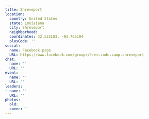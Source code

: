 ```yaml
---
title: Shreveport
location:
  country: United States
  state: Louisiana
  city: Shreveport
  neighborhood: 
  coordinates: 32.522183, -93.765194
  plusCode: ''
social:
  name: Facebook page
  URL: https://www.facebook.com/groups/free.code.camp.shreveport
chat:
  name: ''
  URL: ''
event:
  name: ''
  URL: ''
leaders:
- name: ''
  URL: ''
photos:
  old: 
  cover: ''
---
```

